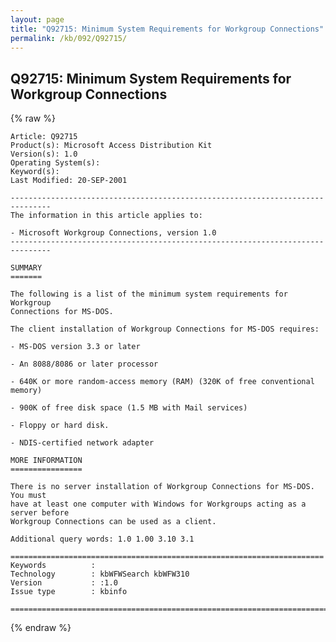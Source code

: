 ```yaml
---
layout: page
title: "Q92715: Minimum System Requirements for Workgroup Connections"
permalink: /kb/092/Q92715/
---
```


## Q92715: Minimum System Requirements for Workgroup Connections

{% raw %}

	Article: Q92715
	Product(s): Microsoft Access Distribution Kit
	Version(s): 1.0
	Operating System(s): 
	Keyword(s): 
	Last Modified: 20-SEP-2001
	
	-------------------------------------------------------------------------------
	The information in this article applies to:
	
	- Microsoft Workgroup Connections, version 1.0 
	-------------------------------------------------------------------------------
	
	SUMMARY
	=======
	
	The following is a list of the minimum system requirements for Workgroup
	Connections for MS-DOS.
	
	The client installation of Workgroup Connections for MS-DOS requires:
	
	- MS-DOS version 3.3 or later
	
	- An 8088/8086 or later processor
	
	- 640K or more random-access memory (RAM) (320K of free conventional memory)
	
	- 900K of free disk space (1.5 MB with Mail services)
	
	- Floppy or hard disk.
	
	- NDIS-certified network adapter
	
	MORE INFORMATION
	================
	
	There is no server installation of Workgroup Connections for MS-DOS. You must
	have at least one computer with Windows for Workgroups acting as a server before
	Workgroup Connections can be used as a client.
	
	Additional query words: 1.0 1.00 3.10 3.1
	
	======================================================================
	Keywords          :  
	Technology        : kbWFWSearch kbWFW310
	Version           : :1.0
	Issue type        : kbinfo
	
	=============================================================================
	

{% endraw %}
